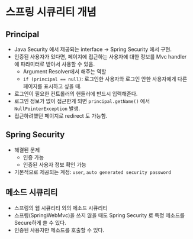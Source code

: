 # 스프링 시큐리티 개념

## Principal

- Java Security 에서 제공되는 interface -> Spring Security 에서 구현.
- 인증된 사용자가 있다면, 페이지에 접근하는 사용자에 대한 정보를 Mvc handler 에 파라미터로 받아서 사용할 수 있음.
  - Argument Resolver에서 해주는 역할
  - `if (principal == null)`: 로그인한 사용자와 로그인 안한 사용자에게 다른 페이지를 표시하고 싶을 때.
- 로그인이 필요한 컨트롤러의 핸들러에 반드시 입력해준다.
- 로그인 정보가 없이 접근한게 되면 `principal.getName()` 에서 `NullPointerException` 발생.
- 접근하려했던 페이지로 redirect 도 가능함.

## Spring Security

- 해결된 문제
  - 인증 가능
  - 인증된 사용자 정보 확인 가능
- 기본적으로 제공되는 계정: `user`, `auto generated security password`

## 메소드 시큐리티
- 스프링의 웹 시큐리티 외의 메소드 시큐리티
- 스프링(SpringWebMvc)을 쓰지 않을 때도 Spring Security 로 특정 메소드를 Secure하게 쓸 수 있다.
- 인증된 사용자만 메소드를 호출할 수 있다.